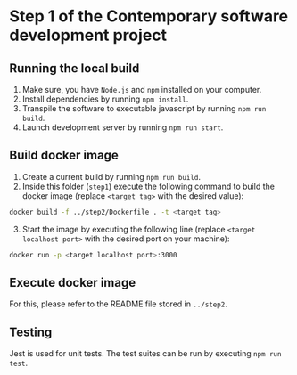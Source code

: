 # Step 1 of the Contemporary software development project

## Running the local build

1. Make sure, you have `Node.js` and `npm` installed on your computer.
2. Install dependencies by running `npm install`.
3. Transpile the software to executable javascript by running `npm run build`.
4. Launch development server by running `npm run start`.

## Build docker image

1. Create a current build by running `npm run build`.
2. Inside this folder (`step1`) execute the following command to build the docker image (replace `<target tag>` with the desired value): 
```bash
docker build -f ../step2/Dockerfile . -t <target tag>
```
3. Start the image by executing the following line (replace `<target localhost port>` with the desired port on your machine):
```bash
docker run -p <target localhost port>:3000
```

## Execute docker image

For this, please refer to the README file stored in `../step2`.

## Testing

Jest is used for unit tests. The test suites can be run by executing `npm run test`.
